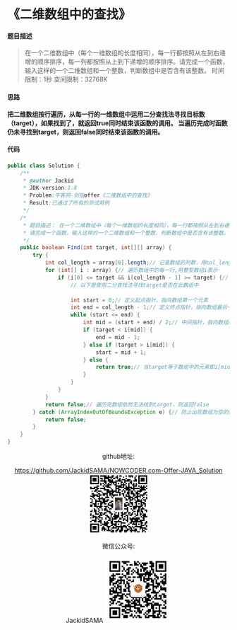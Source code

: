 # 《二维数组中的查找》
#### 题目描述
>在一个二维数组中（每个一维数组的长度相同），每一行都按照从左到右递增的顺序排序，每一列都按照从上到下递增的顺序排序。请完成一个函数，输入这样的一个二维数组和一个整数，判断数组中是否含有该整数。
时间限制：1秒 空间限制：32768K
#### 思路
__把二维数组按行遍历，从每一行的一维数组中运用二分查找法寻找目标数（target），如果找到了，就返回true同时结束该函数的调用。
当遍历完成时函数仍未寻找到target，则返回false同时结束该函数的调用。__
#### 代码
```java
public class Solution {
	/**
	 * @author Jackid
	 * JDK-version:1.8
	 * Problem:牛客网-剑指offer《二维数组中的查找》
	 * Result:已通过了所有的测试用例
	 */
	/*
	 * 题目描述： 在一个二维数组中（每个一维数组的长度相同），每一行都按照从左到右递增的顺序排序，每一列都按照从上到下递增的顺序排序。
	 * 请完成一个函数，输入这样的一个二维数组和一个整数，判断数组中是否含有该整数。
	 */
	public boolean Find(int target, int[][] array) {
		try {
			int col_length = array[0].length;// 记录数组的列数，用col_length表示
			for (int[] i : array) {// 遍历数组中的每一行,用整型数组i表示
				if (i[0] <= target && i[col_length - 1] >= target) {// 判断target是否在此数组范围中，不存在则开始二维数组下一行的遍历
					// 以下是使用二分查找法寻找target是否在此数组中

					int start = 0;// 定义起点指针，指向数组第一个元素
					int end = col_length - 1;// 定义终点指针，指向数组最后一个元素
					while (start <= end) {
						int mid = (start + end) / 2;// 中间指针，指向数组的中间元素
						if (target < i[mid]) {
							end = mid - 1;
						} else if (target > i[mid]) {
							start = mid + 1;
						} else {
							return true;// 当target等于数组中的元素即i[mid]时，为已经找到的情况，直接返回true，函数调用结束。
						}
					}
				}
			}
			return false;// 遍历完数组依然无法找到target，则返回false
		} catch (ArrayIndexOutOfBoundsException e) {// 防止出现数组为空的情况，直接返回false
			return false;
		}
	}
}
```
<div align="center">
<center>github地址:</center>

https://github.com/JackidSAMA/NOWCODER.com-Offer-JAVA_Solution
<img src="./images/github_qrcode.png" width="135"/>

<center>微信公众号:</center>

JackidSAMA
<img src="./images/wechat_qrcode.jpg" width="150"/>


</div>